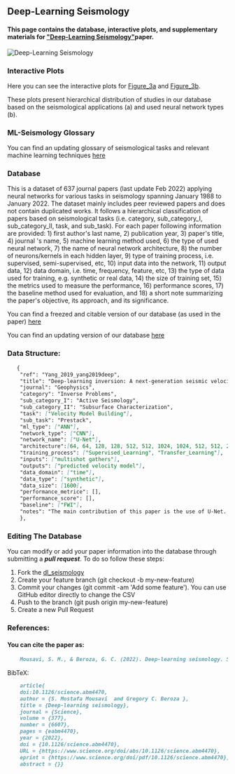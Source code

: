 ## Deep-Learning Seismology

#### This page contains the database, interactive plots, and supplementary materials for ["Deep-Learning Seismology"](https://www.science.org/stoken/author-tokens/ST-669/full)paper. 

![Deep-Learning Seismology](figure_summary2.png)


### Interactive Plots

Here you can see the interactive plots for [Figure_3a](https://smousavi05.github.io/dl_seismology/figure_3a.html) and [Figure_3b](https://smousavi05.github.io/dl_seismology/figure_3b.html).

These plots present hierarchical distribution of studies in our database based on the seismological applications (a) and used neural network types (b).


### ML-Seismology Glossary

You can find an updating glossary of seismological tasks and relevant machine learning techniques [here](https://smousavi05.gitbook.io/mlseismology/)


### Database
This is a dataset of 637 journal papers (last update Feb 2022) applying neural networks for various tasks in seismology spanning January 1988 to January 2022. The dataset mainly includes peer reviewed papers and does not contain duplicated works. It follows a hierarchical classification of papers based on seismological tasks (i.e. category, sub_category_I, sub_category_II, task, and sub_task). For each paper following information are provided: 1) first author's last name, 2) publication year, 3) paper's title, 4) journal 's name, 5) machine learning method used, 6) the type of used neural network, 7) the name of neural network architecture, 8) the number of neurons/kernels in each hidden layer, 9) type of training process, i.e. supervised, semi-supervised, etc, 10) input data into the network, 11) output data, 12) data domain, i.e. time, frequency, feature, etc, 13) the type of data used for training, e.g. synthetic or real data, 14) the size of training set, 15) the metrics used to measure the performance, 16) performance scores, 17) the baseline method used for evaluation, and 18) a short note summarizing the paper's objective, its approach, and its significance. 

You can find a freezed and citable version of our database (as used in the paper) [here](https://zenodo.org/record/6386952#.YkT3fBPMJqs)

You can find an updating version of our database [here](https://github.com/smousavi05/dl_seismology/blob/main/docs/paper_inventory_deep.csv)

### Data Structure:

```markdown
   {
    "ref": "Yang_2019_yang2019deep",
    "title": "Deep-learning inversion: A next-generation seismic velocity model building method",
    "journal": "Geophysics",
    "category": "Inverse Problems",
    "sub_category_I": "Active Seismology", 
    "sub_category_II": "Subsurface Characterization", 
    "task": ["Velocity Model Building"],
    "sub_task": "Prestack", 
    "ml_type": ["ANN"],
    "network_type": ["CNN"],
    "network_name": ["U-Net"],
    "architecture":[64, 64, 128, 128, 512, 512, 1024, 1024, 512, 512, 256, 256, 128, 128, 64],
    "training_process": ["Supervised_Learning", "Transfer_Learning"],
    "inputs": ["multishot gathers"],
    "outputs": ["predicted velocity model"],
    "data_domain": ["time"],
    "data_type": ["synthetic"],
    "data_size": [1600],		
    "performance_metrice": [],
    "performance_score": [],
    "baseline": ["FWI"],
    "notes": "The main contribution of this paper is the use of U-Net. The prediction in the model space has dimensions of 201# 301; interestingly, the spatial dimensions of the input coincide with the second spatial dimension of the predictions, which is basically the number of receivers per shot. The U-Net architecture on the encoder side is composed by 10 2D convolutional layers interleaved with batch normalization and using ReLU as the activation function. For connecting layers, every two 2D convolutional layers are placed between the encoder and decoder. The decoder section is composed of eight 2D convolutional layers and interleaved with the corresponding deconvolution layers. The ADAM optimizer is using during training, with two different numbers of epochs, depending on which data set is used as input, learning rate, and batch size constant. Results are presented as the comparison between the CNN predictions and a MS-FWI solver, for which the starting model is a smoothed version of the ground truth. The first set of results (for a CNN trained with synthetic data) presented is competitive with FWI solutions; the salt bodies are identified and properly placed, but the boundaries are less continuous than the FWI solution, as can observed in Figure 12(c)."
	},
 ```

### Editing The Database

You can modify or add your paper information into the database through submitting a ***pull request***. 
To do so follow these steps:

1. Fork the [dl_seismology](https://github.com/smousavi05/dl_seismology)
2. Create your feature branch (git checkout -b my-new-feature)
3. Commit your changes (git commit -am 'Add some feature'). You can use GitHub editor directly to change the CSV
4. Push to the branch (git push origin my-new-feature)
5. Create a new Pull Request


### References:

#### You can cite the paper as:

```markdown
	Mousavi, S. M., & Beroza, G. C. (2022). Deep-learning seismology. Science, 377(6607), eabm4470.
```

 BibTeX:
```markdown
	article{
	doi:10.1126/science.abm4470,
	author = {S. Mostafa Mousavi  and Gregory C. Beroza },
	title = {Deep-learning seismology},
	journal = {Science},
	volume = {377},
	number = {6607},
	pages = {eabm4470},
	year = {2022},
	doi = {10.1126/science.abm4470},
	URL = {https://www.science.org/doi/abs/10.1126/science.abm4470},
	eprint = {https://www.science.org/doi/pdf/10.1126/science.abm4470},
	abstract = {}}
